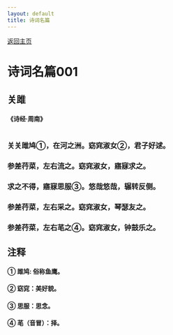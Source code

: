 ```yaml
---
layout: default
title: 诗词名篇
---
```


[返回主页](index.html)

# 诗词名篇001

## 关雎
#### 《诗经·周南》

#

### 关关雎鸠①，在河之洲。窈窕淑女②，君子好逑。
### 参差荇菜，左右流之。窈窕淑女，寤寐求之。
### 求之不得，寤寐思服③。悠哉悠哉，辗转反侧。
### 参差荇菜，左右采之。窈窕淑女，琴瑟友之。
### 参差荇菜，左右芼之④。窈窕淑女，钟鼓乐之。

## 注释
#### ① 雎鸠: 俗称鱼鹰。
#### ② 窈窕：美好貌。
#### ③ 思服：思念。
#### ④ 芼（音冒）：择。


